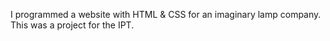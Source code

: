 I programmed a website with HTML & CSS for an imaginary lamp company. This was a project for the IPT.
